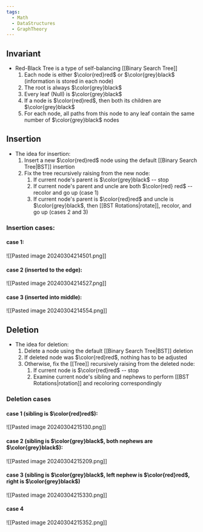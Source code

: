 ```yaml
---
tags:
  - Math
  - DataStructures
  - GraphTheory
---
```

## Invariant
- Red-Black Tree is a type of self-balancing [[Binary Search Tree]]
	1. Each node is either $\color{red}red$ or $\color{grey}black$ (information is stored in each node)
	2. The root is always $\color{grey}black$
	3. Every leaf (Null) is $\color{grey}black$
	4. If a node is $\color{red}red$, then both its children are $\color{grey}black$
	5. For each node, all paths from this node to any leaf contain the same number of $\color{grey}black$ nodes
## Insertion
- The idea for insertion:
	1. Insert a new $\color{red}red$ node using the default [[Binary Search Tree|BST]] insertion
	2. Fix the tree recursively raising from the new node:
		1. If current node's parent is $\color{grey}black$ -- stop
		2. If current node's parent and uncle are both $\color{red} red$ -- recolor and go up (case 1)
		3. If current node's parent is $\color{red}red$ and uncle is $\color{grey}black$, then [[BST Rotations|rotate]], recolor, and go up (cases 2 and 3)
### Insertion cases:
#### case 1: 
![[Pasted image 20240304214501.png]]
#### case 2 (inserted to the edge):
![[Pasted image 20240304214527.png]]
#### case 3 (inserted into middle):
![[Pasted image 20240304214554.png]]
## Deletion
- The idea for deletion:
	1. Delete a node using the default [[Binary Search Tree|BST]] deletion
	2. If deleted node was $\color{red}red$, nothing has to be adjusted
	3. Otherwise, fix the [[Tree]] recursively raising from the deleted node:
		1. If current node is $\color{red}red$ -- stop
		2. Examine current node's sibling and nephews to perform [[BST Rotations|rotation]] and recoloring correspondingly
### Deletion cases
#### case 1 (sibling is $\color{red}red$):
![[Pasted image 20240304215130.png]]
#### case 2 (sibling is $\color{grey}black$, both nephews are $\color{grey}black$):
![[Pasted image 20240304215209.png]]
#### case 3 (sibling is $\color{grey}black$, left nephew is $\color{red}red$, right is $\color{grey}black$)
![[Pasted image 20240304215330.png]]
#### case 4
![[Pasted image 20240304215352.png]]
